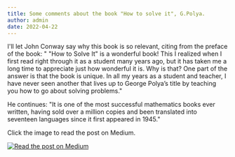 ```yaml
---
title: Some comments about the book "How to solve it", G.Polya.
author: admin
date: 2022-04-22
---
```


I'll let John Conway say why this book is so relevant, citing from the preface of the book: " "How to Solve It" is a wonderful book! This I realized when I first read right through it as a student many years ago, but it has taken me a long time to appreciate just how wonderful it is. Why is that? One part of the answer is that the book is unique. In all my years as a student and teacher, I have never seen another that lives up to George Polya’s title by teaching you how to go about solving problems." 

He continues: "It is one of the most successful mathematics books ever written, having sold over a million copies and been translated into seventeen languages since it first appeared in 1945."

Click the image to read the post on Medium.

[![Read the post on Medium](https://pup-assets.imgix.net/onix/images/9780691164076.jpg)](https://medium.com/@alberto.bordino.01/how-to-become-a-good-problem-solver-aa2c3a2571b8?source=user_profile---------0----------------------------)